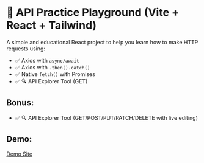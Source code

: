 # 🧪 API Practice Playground (Vite + React + Tailwind)

A simple and educational React project to help you learn how to make HTTP requests using:

- ✅ Axios with `async/await`
- ✅ Axios with `.then().catch()`
- ✅ Native `fetch()` with Promises
- ✅ 🔍 API Explorer Tool (GET)

## Bonus:

- ✅ 🔍 API Explorer Tool (GET/POST/PUT/PATCH/DELETE with live editing)

## Demo:

[Demo Site](https://learn-axios.vercel.app/ "A simple and educational React project to help you learn how to make HTTP requests.")
